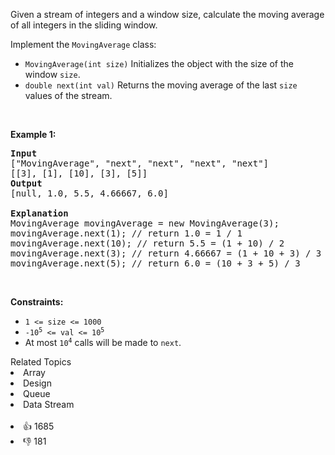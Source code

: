 <p>Given a stream of integers and a window size, calculate the moving average of all integers in the sliding window.</p>

<p>Implement the&nbsp;<code>MovingAverage</code> class:</p>

<ul> 
 <li><code>MovingAverage(int size)</code> Initializes&nbsp;the object with the size of the window <code>size</code>.</li> 
 <li><code>double next(int val)</code> Returns the moving average of the last <code>size</code> values of the stream.</li> 
</ul>

<p>&nbsp;</p> 
<p><strong class="example">Example 1:</strong></p>

<pre>
<strong>Input</strong>
["MovingAverage", "next", "next", "next", "next"]
[[3], [1], [10], [3], [5]]
<strong>Output</strong>
[null, 1.0, 5.5, 4.66667, 6.0]

<strong>Explanation</strong>
MovingAverage movingAverage = new MovingAverage(3);
movingAverage.next(1); // return 1.0 = 1 / 1
movingAverage.next(10); // return 5.5 = (1 + 10) / 2
movingAverage.next(3); // return 4.66667 = (1 + 10 + 3) / 3
movingAverage.next(5); // return 6.0 = (10 + 3 + 5) / 3
</pre>

<p>&nbsp;</p> 
<p><strong>Constraints:</strong></p>

<ul> 
 <li><code>1 &lt;= size &lt;= 1000</code></li> 
 <li><code>-10<sup>5</sup> &lt;= val &lt;= 10<sup>5</sup></code></li> 
 <li>At most <code>10<sup>4</sup></code> calls will be made to <code>next</code>.</li> 
</ul>

<div><div>Related Topics</div><div><li>Array</li><li>Design</li><li>Queue</li><li>Data Stream</li></div></div><br><div><li>👍 1685</li><li>👎 181</li></div>